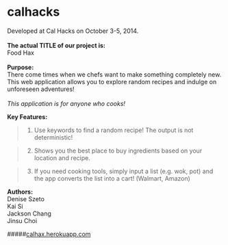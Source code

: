 calhacks
=======

Developed at Cal Hacks on October 3-5, 2014.
<br/><br/>
<b>The actual TITLE of our project is:</b>                                      <br/>
    Food Hax                                                                    <br/>
<br/>
<b>Purpose:</b>                                                                 <br/>
    There come times when we chefs want to make something completely new.       <br/>
    This web application allows you to explore random recipes and indulge on unforeseen adventures! <br/>
<br/>
    _This application is for anyone who cooks!_

**Key Features:**

> 1. Use keywords to find a random recipe! The output is not deterministic!

> 2. Shows you the best place to buy ingredients based on your location and recipe.

> 3. If you need cooking tools, simply input a list (e.g. wok, pot) and the app converts the list into a cart! (Walmart, Amazon)

<b>Authors:</b>                                                                 <br/>
    Denise Szeto                                                                <br/>
    Kai Si                                                                      <br/>
    Jackson Chang                                                               <br/>
    Jinsu Choi                                                                  <br/>

#####[calhax.herokuapp.com](http://calhax.herokuapp.com)                    <br/>
